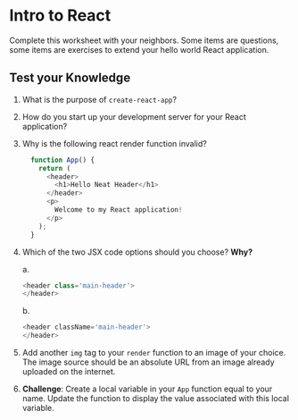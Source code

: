 # Intro to React

Complete this worksheet with your neighbors. Some items are questions, some items are exercises to extend your hello world React application.

## Test your Knowledge

1. What is the purpose of `create-react-app`?

1. How do you start up your development server for your React application?

1. Why is the following react render function invalid?

    ```JavaScript
      function App() {
        return (
          <header>
            <h1>Hello Neat Header</h1>
          </header>
          <p>
            Welcome to my React application!
          </p>
        );
      }
    ```

1. Which of the two JSX code options should you choose? **Why?**

    a.

    ```javascript
    <header class='main-header'>
    </header>
    ```

    b.

    ```javascript
    <header className='main-header'>
    </header>
    ```

1. Add another `img` tag to your `render` function to an image of your choice. The image source should be an absolute URL from an image already uploaded on the internet.

1. **Challenge**: Create a local variable in your `App` function equal to your name. Update the function to display the value associated with this local variable.
